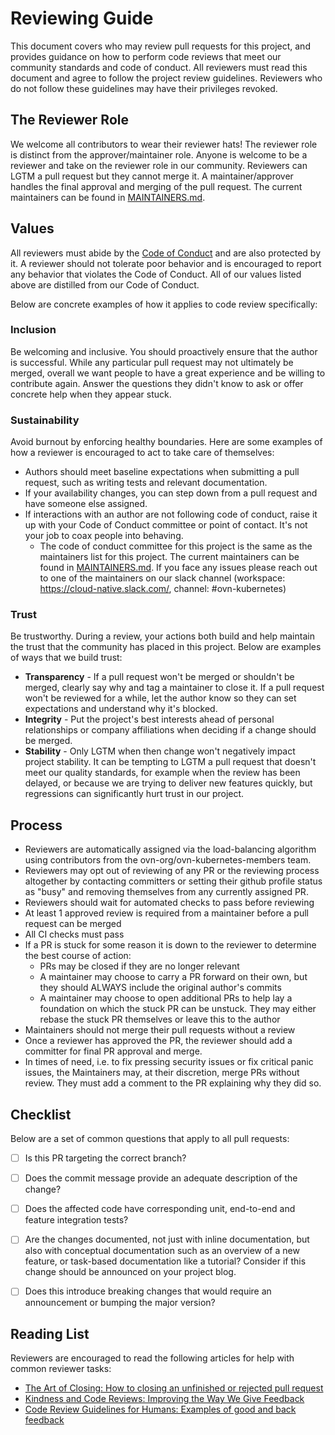 # Reviewing Guide

This document covers who may review pull requests for this project, and provides guidance on how to perform code reviews that meet our community standards and code of conduct. All reviewers must read this document and agree to follow the project review guidelines. Reviewers who do not follow these guidelines may have their privileges revoked.

## The Reviewer Role

We welcome all contributors to wear their reviewer hats! The reviewer role is distinct from the approver/maintainer role. Anyone is welcome to be a reviewer and take on the reviewer role in our community. Reviewers can LGTM a pull request but they cannot merge it. A maintainer/approver handles the final approval and merging of the pull request. The current maintainers can be found in [MAINTAINERS.md](./MAINTAINERS.md).

## Values

All reviewers must abide by the [Code of Conduct](CODE_OF_CONDUCT.md) and are also protected by it. A reviewer should not tolerate poor behavior and is encouraged to report any behavior that violates the Code of Conduct. All of our values listed above are distilled from our Code of Conduct.

Below are concrete examples of how it applies to code review specifically:

### Inclusion

Be welcoming and inclusive. You should proactively ensure that the author is successful. While any particular pull request may not ultimately be merged, overall we want people to have a great experience and be willing to contribute again. Answer the questions they didn't know to ask or offer concrete help when they appear stuck.

### Sustainability

Avoid burnout by enforcing healthy boundaries. Here are some examples of how a reviewer is encouraged to act to take care of themselves:

* Authors should meet baseline expectations when submitting a pull request, such as writing tests and relevant documentation.
* If your availability changes, you can step down from a pull request and have someone else assigned.
* If interactions with an author are not following code of conduct, raise it up with your Code of Conduct committee or point of contact. It's not your job to coax people into behaving.
  * The code of conduct committee for this project is the same as the maintainers list for this project. The current maintainers can be found in [MAINTAINERS.md](./MAINTAINERS.md). If you face any issues please reach out to one of the maintainers on our slack channel (workspace: https://cloud-native.slack.com/, channel: #ovn-kubernetes)

### Trust

Be trustworthy. During a review, your actions both build and help maintain the trust that the community has placed in this project. Below are examples of ways that we build trust:

* **Transparency** - If a pull request won't be merged or shouldn't be merged, clearly say why and tag a maintainer to close it. If a pull request won't be reviewed for a while, let the author know so they can set expectations and understand why it's blocked.
* **Integrity** - Put the project's best interests ahead of personal relationships or company affiliations when deciding if a change should be merged.
* **Stability** - Only LGTM when then change won't negatively impact project stability. It can be tempting to LGTM a pull request that doesn't meet our quality standards, for example when the review has been delayed, or because we are trying to deliver new features quickly, but regressions can significantly hurt trust in our project.

## Process

* Reviewers are automatically assigned via the load-balancing algorithm using contributors from the ovn-org/ovn-kubernetes-members team.
* Reviewers may opt out of reviewing of any PR or the reviewing process altogether by contacting committers or setting their github profile status as "busy" and removing themselves from any currently assigned PR.
* Reviewers should wait for automated checks to pass before reviewing
* At least 1 approved review is required from a maintainer before a pull request can be merged
* All CI checks must pass
* If a PR is stuck for some reason it is down to the reviewer to determine the best course of action:
  * PRs may be closed if they are no longer relevant
  * A maintainer may choose to carry a PR forward on their own, but they should ALWAYS include the original author's commits
  * A maintainer may choose to open additional PRs to help lay a foundation on which the stuck PR can be unstuck. They may either rebase the stuck PR themselves or leave this to the author
* Maintainers should not merge their pull requests without a review
* Once a reviewer has approved the PR, the reviewer should add a committer for final PR approval and merge.
* In times of need, i.e. to fix pressing security issues or fix critical panic issues, the Maintainers may, at their discretion, merge PRs without review. They must add a comment to the PR explaining why they did so.


## Checklist

Below are a set of common questions that apply to all pull requests:

- [ ] Is this PR targeting the correct branch?
- [ ] Does the commit message provide an adequate description of the change?
- [ ] Does the affected code have corresponding unit, end-to-end and feature integration tests?
- [ ] Are the changes documented, not just with inline documentation, but also with conceptual documentation such as an overview of a new feature, or task-based documentation like a tutorial? Consider if this change should be announced on your project blog.
- [ ] Does this introduce breaking changes that would require an announcement or bumping the major version?


## Reading List

Reviewers are encouraged to read the following articles for help with common reviewer tasks:

* [The Art of Closing: How to closing an unfinished or rejected pull request](https://blog.jessfraz.com/post/the-art-of-closing/)
* [Kindness and Code Reviews: Improving the Way We Give Feedback](https://product.voxmedia.com/2018/8/21/17549400/kindness-and-code-reviews-improving-the-way-we-give-feedback)
* [Code Review Guidelines for Humans: Examples of good and back feedback](https://phauer.com/2018/code-review-guidelines/#code-reviews-guidelines-for-the-reviewer)

